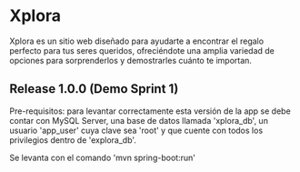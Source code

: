 # Xplora
Xplora es un sitio web diseñado para ayudarte a encontrar el regalo perfecto para tus seres queridos, ofreciéndote una amplia variedad de opciones para sorprenderlos y demostrarles cuánto te importan.

## Release 1.0.0 (Demo Sprint 1)

Pre-requisitos: para levantar correctamente esta versión de la app se debe contar con MySQL Server, una base de datos llamada 'xplora_db', un usuario 'app_user' cuya clave sea 'root' y que cuente con todos los privilegios dentro de 'explora_db'. 

Se levanta con el comando 'mvn spring-boot:run' 
